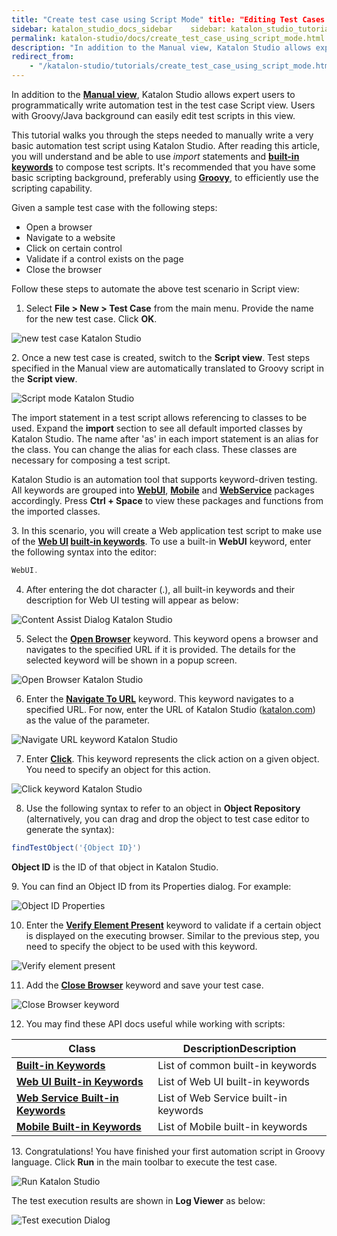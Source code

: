 ```yaml
---
title: "Create test case using Script Mode"	title: "Editing Test Cases Using Script Mode"
sidebar: katalon_studio_docs_sidebar	sidebar: katalon_studio_tutorials_sidebar
permalink: katalon-studio/docs/create_test_case_using_script_mode.html	permalink: katalon-studio/tutorials/create_test_case_using_script_mode.html
description: "In addition to the Manual view, Katalon Studio allows expert users to programmatically write automation test in the Script mode of test cases."	description: "In addition to the Manual view, Katalon Studio allows expert users to programmatically write automation test in the test case Script mode."
redirect_from:	
    - "/katalon-studio/tutorials/create_test_case_using_script_mode.html"
---
```


In addition to the **[Manual view](/x/9YEw)**, Katalon Studio allows expert users to programmatically write automation test in the test case Script view. Users with Groovy/Java background can easily edit test scripts in this view.

This tutorial walks you through the steps needed to manually write a very basic automation test script using Katalon Studio. After reading this article, you will understand and be able to use _import_ statements and **[built-in keywords](/x/VQAM)** to compose test scripts. It's recommended that you have some basic scripting background, preferably using **[Groovy](http://groovy-lang.org/)**, to efficiently use the scripting capability.

Given a sample test case with the following steps:

*   Open a browser
*   Navigate to a website
*   Click on certain control
*   Validate if a control exists on the page
*   Close the browser

Follow these steps to automate the above test scenario in Script view:

1. Select **File > New > Test Case** from the main menu. Provide the name for the new test case. Click **OK**.


![new test case Katalon Studio](../../images/katalon-studio/tutorials/create_test_case_using_script_mode/1.-Katalon-new-test-case1.png)

2. Once a new test case is created, switch to the **Script view**. Test steps specified in the Manual view are automatically translated to Groovy script in the **Script view**.

![Script mode Katalon Studio](../../images/katalon-studio/tutorials/create_test_case_using_script_mode/2.-Katalon-script-view.png)

The import statement in a test script allows referencing to classes to be used. Expand the **import** section to see all default imported classes by Katalon Studio. The name after 'as' in each import statement is an alias for the class. You can change the alias for each class. These classes are necessary for composing a test script.

Katalon Studio is an automation tool that supports keyword-driven testing. All keywords are grouped into **[WebUI](http://docs.katalon.com/display/KD/Web+UI)**, **[Mobile](http://docs.katalon.com/display/KD/Mobile)** and **[WebService](http://docs.katalon.com/display/KD/Web+Service)** packages accordingly. Press **Ctrl + Space** to view these packages and functions from the imported classes.

3. In this scenario, you will create a Web application test script to make use of the **[Web UI](/x/VQAM) [built-in keywords](/x/VQAM)**. To use a built-in **WebUI** keyword, enter the following syntax into the editor:

```groovy
WebUI.

```


4. After entering the dot character (.), all built-in keywords and their description for Web UI testing will appear as below:


![Content Assist Dialog Katalon Studio](../../images/katalon-studio/tutorials/create_test_case_using_script_mode/4.-Content-Assist.png)


5. Select the **[**Open Browser**](/display/KD/%5BWebUI%5D+Open+Browser)** keyword. This keyword opens a browser and navigates to the specified URL if it is provided. The details for the selected keyword will be shown in a popup screen.


![Open Browser Katalon Studio](../../images/katalon-studio/tutorials/create_test_case_using_script_mode/5.-Katalon-Open-Browser.png)


6. Enter the [**Navigate To URL**](/display/KD/%5BWebUI%5D+Navigate+to+Url) keyword. This keyword navigates to a specified URL. For now, enter the URL of Katalon Studio ([katalon.com](https://www.katalon.com/)) as the value of the parameter.


![Navigate URL keyword Katalon Studio](../../images/katalon-studio/tutorials/create_test_case_using_script_mode/6.-Katalon-Nagivate-to-url.png)


7. Enter **[Click](/display/KD/%5BWebUI%5D+Click)**. This keyword represents the click action on a given object. You need to specify an object for this action.


![Click keyword Katalon Studio](../../images/katalon-studio/tutorials/create_test_case_using_script_mode/7.-Katalon-Click-keyword.png)


8. Use the following syntax to refer to an object in **Object Repository** (alternatively, you can drag and drop the object to test case editor to generate the syntax):


```groovy
findTestObject('{Object ID}')

```

**Object ID** is the ID of that object in Katalon Studio.

9. You can find an Object ID from its Properties dialog. For example:

![Object ID Properties](../../images/katalon-studio/tutorials/create_test_case_using_script_mode/9.-Katalon-Test-Object.png)

10. Enter the **[Verify Element Present](/display/KD/%5BWebUI%5D+Verify+Element+Present)** keyword to validate if a certain object is displayed on the executing browser. Similar to the previous step, you need to specify the object to be used with this keyword.

![Verify element present](../../images/katalon-studio/tutorials/create_test_case_using_script_mode/10.-Katalon-Verify-Element.png)


11. Add the [**Close Browser**](/display/KD/%5BWebUI%5D+Close+Browser) keyword and save your test case.


![Close Browser keyword](../../images/katalon-studio/tutorials/create_test_case_using_script_mode/11.-Katalon-Close-browser.png)


12. You may find these API docs useful while working with scripts:


| Class | DescriptionDescription |
| --- | --- |
| **[Built-in Keywords](http://api-docs.katalon.com/studio/v4.6.0.2/api/com/kms/katalon/core/keyword/BuiltinKeywords.html)** | List of common built-in keywords |
| **[Web UI Built-in Keywords](http://api-docs.katalon.com/studio/v4.6.0.2/api/com/kms/katalon/core/webui/keyword/WebUiBuiltInKeywords.html)** | List of Web UI built-in keywords |
| **[Web Service Built-in Keywords](http://api-docs.katalon.com/studio/v4.6.0.2/api/com/kms/katalon/core/webservice/keyword/WSBuiltInKeywords.html)** | List of Web Service built-in keywords |
| **[Mobile Built-in Keywords](http://api-docs.katalon.com/studio/v4.6.0.2/api/com/kms/katalon/core/mobile/keyword/MobileBuiltInKeywords.html)** | List of Mobile built-in keywords |


13. Congratulations! You have finished your first automation script in Groovy language. Click **Run** in the main toolbar to execute the test case.


![Run Katalon Studio](../../images/katalon-studio/tutorials/create_test_case_using_script_mode/13.-Katalon-Run.png)


The test execution results are shown in **Log Viewer** as below:


![Test execution Dialog](../../images/katalon-studio/tutorials/create_test_case_using_script_mode/13b-Katalon-Log-viewer.png)
